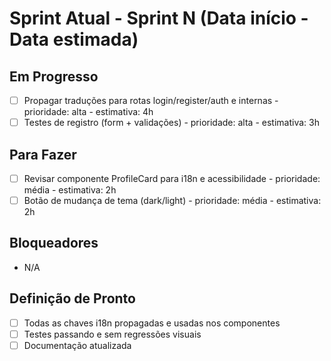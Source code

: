 # Sprint Atual - Sprint N (Data início - Data estimada)

## Em Progresso
- [ ] Propagar traduções para rotas login/register/auth e internas - prioridade: alta - estimativa: 4h
- [ ] Testes de registro (form + validações) - prioridade: alta - estimativa: 3h

## Para Fazer
- [ ] Revisar componente ProfileCard para i18n e acessibilidade - prioridade: média - estimativa: 2h
- [ ] Botão de mudança de tema (dark/light) - prioridade: média - estimativa: 2h

## Bloqueadores
- N/A

## Definição de Pronto
- [ ] Todas as chaves i18n propagadas e usadas nos componentes
- [ ] Testes passando e sem regressões visuais
- [ ] Documentação atualizada
